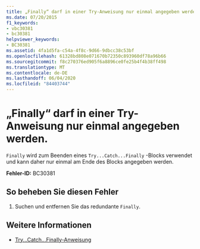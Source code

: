 ```yaml
---
title: „Finally“ darf in einer Try-Anweisung nur einmal angegeben werden.
ms.date: 07/20/2015
f1_keywords:
- vbc30381
- bc30381
helpviewer_keywords:
- BC30381
ms.assetid: 4fa1d5fa-c54a-4f8c-9d66-9dbcc38c53bf
ms.openlocfilehash: 61328bd808e071670b72350c893960df78a96b66
ms.sourcegitcommit: f8c270376ed905f6a8896ce0fe25b4f4b38ff498
ms.translationtype: MT
ms.contentlocale: de-DE
ms.lasthandoff: 06/04/2020
ms.locfileid: "84403744"
---
```

# <a name="finally-can-only-appear-once-in-a-try-statement"></a>„Finally“ darf in einer Try-Anweisung nur einmal angegeben werden.
`Finally` wird zum Beenden eines `Try...Catch...Finally` -Blocks verwendet und kann daher nur einmal am Ende des Blocks angegeben werden.  
  
 **Fehler-ID:** BC30381  
  
## <a name="to-correct-this-error"></a>So beheben Sie diesen Fehler  
  
1. Suchen und entfernen Sie das redundante `Finally`.  
  
## <a name="see-also"></a>Weitere Informationen

- [Try...Catch...Finally-Anweisung](../language-reference/statements/try-catch-finally-statement.md)
